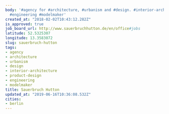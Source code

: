 ```yaml
---
body: '#agency for #architecture, #urbanism and #design. #interior-architecture #product-design
  #engineering #modelmaker'
created_at: "2018-02-02T10:43:12.282Z"
is_approved: true
job_board_url: http://www.sauerbruchhutton.de/en/office#jobs
latitude: 52.5325307
longitude: 13.3583072
slug: sauerbruch-hutton
tags:
- agency
- architecture
- urbanism
- design
- interior-architecture
- product-design
- engineering
- modelmaker
title: Sauerbruch Hutton
updated_at: "2019-06-16T10:36:08.532Z"
cities:
- berlin
---
```

